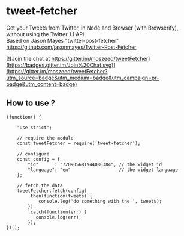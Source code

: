 # tweet-fetcher

Get your Tweets from Twitter, in Node and Browser (with Browserify),  
without using the Twitter 1.1 API.  
Based on Jason Mayes "twitter-post-fetcher" https://github.com/jasonmayes/Twitter-Post-Fetcher

[![Join the chat at https://gitter.im/moszeed/tweetFetcher](https://badges.gitter.im/Join%20Chat.svg)](https://gitter.im/moszeed/tweetFetcher?utm_source=badge&utm_medium=badge&utm_campaign=pr-badge&utm_content=badge)




## How to use ?


    (function() {

        "use strict";

        // require the module
        const tweetFetcher = require('tweet-fetcher');

        // configure
        const config = {
            "id"      : "720905681944080384", // the widget id
            "language": "en"                  // the widget language
        };

        // fetch the data
        tweetFetcher.fetch(config)
            .then(function(tweets) {
                console.log('do something with the ', tweets);
            })
            .catch(function(err) {
               console.log(err);
            });
    })();
    
    
